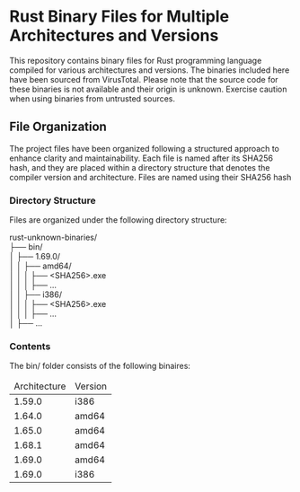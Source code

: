 # Rust Binary Files for Multiple Architectures and Versions

This repository contains binary files for Rust programming language compiled for various architectures and versions. The binaries included here have been sourced from VirusTotal. Please note that the source code for these binaries is not available and their origin is unknown. Exercise caution when using binaries from untrusted sources.


## File Organization

The project files have been organized following a structured approach to enhance clarity and maintainability. Each file is named after its SHA256 hash, and they are placed within a directory structure that denotes the compiler version and architecture. Files are named using their SHA256 hash

### Directory Structure

Files are organized under the following directory structure:

rust-unknown-binaries/ <br>
├── bin/ <br>
│ ├── 1.69.0/ <br>
│ │ ├── amd64/  <br>
│ │ │ ├── \<SHA256>.exe  <br>
│ │ │ ├── ...   <br>
│ │ ├── i386/   <br>
│ │ │ ├── \<SHA256>.exe  <br>
│ │ │ ├── ...   <br>
│ ├── ...   <br>

### Contents
The bin/ folder consists of the following binaires:

<table>
<thead>
<tr>
<td>Architecture</td>
<td>Version</td>
</tr>
</thead>
<tbody>
<tr>
<td>1.59.0</td>
<td>i386</td>
</tr>
<tr>
<td>1.64.0</td>
<td>amd64</td>
</tr>
<tr>
<td>1.65.0</td>
<td>amd64</td>
</tr>
<tr>
<td>1.68.1</td>
<td>amd64</td>
</tr>
<tr>
<td>1.69.0</td>
<td>amd64</td>
</tr>
<tr>
<td>1.69.0</td>
<td>i386</td>
</tr>
</tbody>
</table>

